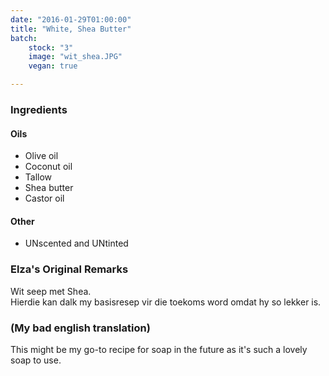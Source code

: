 ```yaml
---
date: "2016-01-29T01:00:00"
title: "White, Shea Butter"
batch:
    stock: "3"
    image: "wit_shea.JPG"
    vegan: true

---
```


### Ingredients

#### Oils

 - Olive oil 
 - Coconut oil 
 - Tallow 
 - Shea butter 
 - Castor oil 
 
#### Other

 - UNscented and UNtinted

### Elza's Original Remarks

Wit seep met Shea.  
Hierdie kan dalk my basisresep vir die toekoms word omdat hy so lekker is.  

### (My bad english translation)

This might be my go-to recipe for soap in the future as it's such a lovely soap to use.

